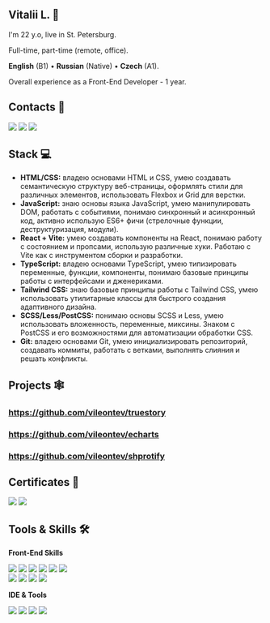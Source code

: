 ## Vitalii L. 👋
I'm 22 y.o, live in St. Petersburg.

Full-time, part-time (remote, office).

**English** (B1) • **Russian** (Native) • **Czech** (A1).

Overall experience as a Front-End Developer - 1 year.

## Contacts 📲 
<p align="left">
    <a href="https://t.me/vileontev"><img src="https://img.shields.io/badge/Telegram-2CA5E0?style=for-the-badge&logo=telegram&logoColor=white"/></a>
    <a href="https://www.linkedin.com/in/vileontev"><img src="https://img.shields.io/badge/LinkedIn-0077B5?style=for-the-badge&logo=linkedin&logoColor=white"/></a>
    <a href="mailto:exwadecoop@gmail.com"><img src="https://img.shields.io/badge/Gmail-D14836?style=for-the-badge&logo=gmail&logoColor=white"/></a>
</p>


## Stack 💻

- **HTML/CSS:** владею основами HTML и CSS, умею создавать семантическую структуру веб-страницы, оформлять стили для различных элементов, использовать Flexbox и Grid для верстки.
- **JavaScript:** знаю основы языка JavaScript, умею манипулировать DOM, работать с событиями, понимаю синхронный и асинхронный код, активно использую ES6+ фичи (стрелочные функции, деструктуризация, модули).
- **React + Vite:** умею создавать компоненты на React, понимаю работу с состоянием и пропсами, использую различные хуки. Работаю с Vite как с инструментом сборки и разработки.
- **TypeScript:** владею основами TypeScript, умею типизировать переменные, функции, компоненты, понимаю базовые принципы работы с интерфейсами и дженериками.
- **Tailwind CSS:** знаю базовые принципы работы с Tailwind CSS, умею использовать утилитарные классы для быстрого создания адаптивного дизайна.
- **SCSS/Less/PostCSS:** понимаю основы SCSS и Less, умею использовать вложенность, переменные, миксины. Знаком с PostCSS и его возможностями для автоматизации обработки CSS.
- **Git:** владею основами Git, умею инициализировать репозиторий, создавать коммиты, работать с ветками, выполнять слияния и решать конфликты.

## Projects 🕸

### https://github.com/vileontev/truestory

### https://github.com/vileontev/echarts

### https://github.com/vileontev/shprotify

## Certificates 📜
<p align="left">
    <a href="https://www.freecodecamp.org/certification/vileontev/javascript-algorithms-and-data-structures"><img src="https://img.shields.io/badge/Freecodecamp-%23123.svg?&style=for-the-badge&logo=freecodecamp&logoColor=green"/></a>
    <a href="https://g.dev/vileontev"><img src="https://img.shields.io/badge/Google%20Scholar-4285F4?style=for-the-badge&logo=google-scholar&logoColor=white"/></a>
</p>

## Tools & Skills 🛠

**Front-End Skills**
<p align="left">
    <a href="#"><img src="https://img.shields.io/badge/HTML5-E34F26?style=for-the-badge&logo=html5&logoColor=white"/></a>
    <a href="#"><img src="https://img.shields.io/badge/CSS3-1572B6?style=for-the-badge&logo=css3&logoColor=white"/></a>
    <a href="#"><img src="https://img.shields.io/badge/Sass-CC6699?style=for-the-badge&logo=sass&logoColor=white"/></a>
    <a href="#"><img src="https://img.shields.io/badge/JavaScript-323330?style=for-the-badge&logo=javascript&logoColor=F7DF1E"/></a>
    <a href="#"><img src="https://img.shields.io/badge/TypeScript-007ACC?style=for-the-badge&logo=typescript&logoColor=white"/></a>
    <a href="#"><img src="https://img.shields.io/badge/React-20232A?style=for-the-badge&logo=react&logoColor=61DAFB"/></a><br>
    <a href="#"><img src="https://img.shields.io/badge/Tailwind_CSS-38B2AC?style=for-the-badge&logo=tailwind-css&logoColor=white"/></a>
    <a href="#"><img src="https://img.shields.io/badge/Json-121011?style=for-the-badge&logo=json&logoColor=white"/></a>
    <a href="#"><img src="https://img.shields.io/badge/GIT-E44C30?style=for-the-badge&logo=git&logoColor=white"/></a>
    <a href="#"><img src="https://img.shields.io/badge/GitHub-100000?style=for-the-badge&logo=github&logoColor=white"/></a>
</p>

**IDE & Tools**
<p align="left">
    <a href="#"><img src="https://img.shields.io/badge/Visual_Studio_Code-0078D4?style=for-the-badge&logo=visual%20studio%20code&logoColor=white"/></a>
    <a href="#"><img src="https://img.shields.io/badge/Figma-F24E1E?style=for-the-badge&logo=figma&logoColor=white"/></a>
    <a href="#"><img src="https://img.shields.io/badge/Adobe%20Photoshop-31A8FF?style=for-the-badge&logo=Adobe%20Photoshop&logoColor=black"/></a>
    <a href="#"><img src="https://img.shields.io/badge/Adobe%20Illustrator-FF9A00?style=for-the-badge&logo=adobe%20illustrator&logoColor=white"/></a>
</p>
